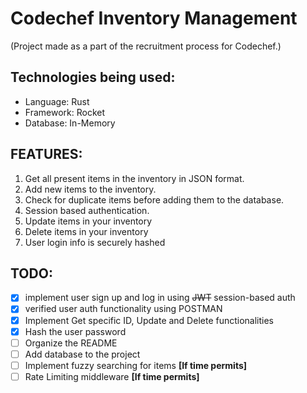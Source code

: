 # Codechef Inventory Management
(Project made as a part of the recruitment process for Codechef.)

## Technologies being used:
- Language: Rust
- Framework: Rocket
- Database: In-Memory

## FEATURES:
1. Get all present items in the inventory in JSON format.
2. Add new items to the inventory.
3. Check for duplicate items before adding them to the database.
4. Session based authentication.
5. Update items in your inventory
6. Delete items in your inventory
7. User login info is securely hashed

## TODO:
- [x] implement user sign up and log in using ~~JWT~~ session-based auth
- [x] verified user auth functionality using POSTMAN
- [x] Implement Get specific ID, Update and Delete functionalities
- [x] Hash the user password
- [ ] Organize the README
- [ ] Add database to the project
- [ ] Implement fuzzy searching for items **[If time permits]** 
- [ ] Rate Limiting middleware **[If time permits]** 